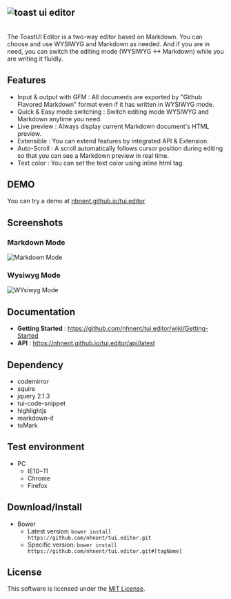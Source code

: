 ## ![toast ui editor](https://cloud.githubusercontent.com/assets/389021/16107646/9729e556-33d8-11e6-933f-5b09fa3a53bb.png)
<br>
The ToastUI Editor is a two-way editor based on Markdown.
You can choose and use WYSIWYG and Markdown as needed.
And if you are in need, you can switch the editing mode (WYSIWYG ↔ Markdown) while you are writing it fluidly.

## Features
* Input & output with GFM : All documents are exported by "Github Flavored Markdown" format even if it has written in WYSIWYG mode.
* Quick & Easy mode switching : Switch editing mode WYSIWYG and Markdown anytime you need.
* Live preview : Always display current Markdown document's HTML preview.
* Extensible : You can extend features by integrated API & Extension.
* Auto-Scroll : A scroll automatically follows cursor position during editing so that you can see a Markdown preview in real time.
* Text color : You can set the text color using inline html tag.

## DEMO

You can try a demo at [nhnent.github.io/tui.editor](http://nhnent.github.io/tui.editor/)

## Screenshots

### Markdown Mode
![Markdown Mode](https://cloud.githubusercontent.com/assets/389021/16108210/d55d4576-33dc-11e6-943a-66c29ae1ff4d.png)

### Wysiwyg Mode
![WYsiwyg Mode](https://cloud.githubusercontent.com/assets/389021/16108214/d7ac03d0-33dc-11e6-9ab6-06e7734a7fb1.png)

## Documentation
* **Getting Started** : https://github.com/nhnent/tui.editor/wiki/Getting-Started
* **API** : https://nhnent.github.io/tui.editor/api/latest

## Dependency
* codemirror
* squire
* jquery 2.1.3
* tui-code-snippet
* highlightjs
* markdown-it
* toMark

## Test environment
* PC
    * IE10~11
    * Chrome
    * Firefox

## Download/Install
* Bower
   * Latest version: `bower install https://github.com/nhnent/tui.editor.git`
   * Specific version: `bower install https://github.com/nhnent/tui.editor.git#[tagName]`

## License
This software is licensed under the [MIT License](https://github.com/nhnent/tui.editor/blob/master/LICENSE).
